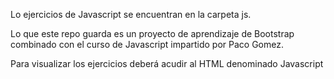 Lo ejercicios de Javascript se encuentran en la carpeta js.

Lo que este repo guarda es un proyecto de aprendizaje de Bootstrap combinado con el curso de Javascript impartido por Paco Gomez.

Para visualizar los ejercicios deberá acudir al HTML denominado Javascript